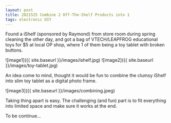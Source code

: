 ```yaml
---
layout: post
title: 2021525 Combine 2 Off-The-Shelf Products into 1
tags: electronic DIY
---
```


Found a iShelf (sponsored by Raymond) from store room during spring cleaning the other day, and got a bag of VTECH/LEAPFROG educational toys for $5 at local OP shop, where 1 of them being a toy tablet with broken buttons. 

![image1]({{ site.baseurl }}/images/ishelf.jpg)
![image2]({{ site.baseurl }}/images/toy-tablet.jpg)

An idea come to mind, thought it would be fun to combine the clumsy iShelf into slim toy tablet as a digital photo frame.

![image3]({{ site.baseurl }}/images/combining.jpeg)

Taking thing apart is easy. The challenging (and fun) part is to fit everything into limited space and make sure it works at the end.

To be continue...
